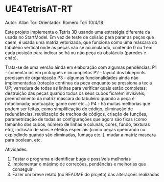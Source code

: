# UE4TetrisAT-RT
Autor: Allan Tori  Orientador: Romero Tori 
10/4/18

Este projeto implementa o Tetris 3D usando uma estratégia diferente da usada no StartModel. Em vez de teste de colisão para parar as peças
que caem, é usada uma matriz vetorizada, que funciona como uma máscara do tabuleiro vertical onde as peças vão se acumulando, contendo 0 
ou 1 em cada posição para indicar se há ou não peça ou obstáculo (paredes e chão).

Trata-se de uma versão ainda em elaboração com algumas pendências:
P1 - comentários em protuguês e incompletos
P2 - layout dos blueprints precisam de organização
P3 - algumas funcionalidades ainda não implementadas (rotação contínua da peça enquanto se pressiona a tecla UP; varredura de todas 
as linhas para verificar quais estão completas; destruição das peças quando todos os seus cubos ficarem invisíveis; preenchimento da 
matriz mascara do tabuleiro quando a peça é rotacionada; pontuação; game over etc...)
P4 - há muitas melhorias que podem ser feitas, como simplificação do código, eliminação de redundâncias, reutilização de trechos de 
códigos, criação de funções, parametrização de todas as configurações que agora são fixas (como tamanho dos cubos, número de linhas e 
colunas, cores, fundo, texturas etc), inclusão de sons e efeitos especiais (como peças quebrando ou explodindo quando são eliminadas, fumaça etc..), mudar a matriz mascara para boolean, etc.

Atividades: 
1. Testar o programa e identificar bugs e possíveis melhorias
2. Implementar o máximo de correções, pendências e melhorias que conseguir
3. Fazer um breve relato (no README do projeto) das alterações realizadas 
